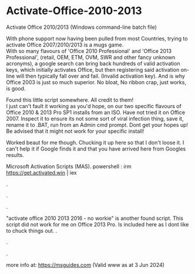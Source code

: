 # Activate-Office-2010-2013
Activate Office 2010/2013 (Windows command-line batch file)

With phone support now having been pulled from most Countries, trying to activate Office 2007/2010/2013 is a mugs game.  
With so many flavours of 'Office 2010 Professional' and 'Office 2013 Professional', (retail, OEM, ETM, OVM, SWR and other fancy unknown acronyms), a google search can bring back hundreds of valid activation keys, which initially activates Office, but then registering said activation on-line will then typically fall over and fail. (Invalid activation key). And is why Office 2003 is just so much superior. No bloat, No ribbon crap, just works, is good.

Found this little script somewhere. All credit to them!  
I just can't fault it working as you'd hope, on our two specific flavours of Office 2010 & 2013 Pro SP1 installs from an ISO. Have not tried it on Office 2007.
Inspect it to ensure its not some sort of viral infection thing, save it, rename it to .BAT, run from an Admin cmd prompt.
Dont get your hopes up!  Be advised that it might not work for your specific install!  

Worked beaut for me though. Chucking it up here so that I don't loose it.  I can't help it if Google finds it and that you have arrived here from Googles results.


Microsoft Activation Scripts  (MAS).
powershell :      irm https://get.activated.win | iex  

.

.

.

"activate office 2010 2013 2016 - no workie" is another found script. This script did not work for me on Office 2013 Pro.
Is included here as I dont like to chuck things out.
.

.

.

more info at:  https://msguides.com
(Valid www as at 3 Jun 2024)
